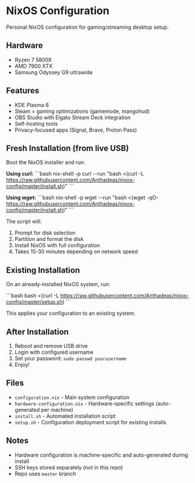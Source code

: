 # NixOS Configuration

Personal NixOS configuration for gaming/streaming desktop setup.

## Hardware
- Ryzen 7 5800X
- AMD 7900 XTX
- Samsung Odyssey G9 ultrawide

## Features
- KDE Plasma 6
- Steam + gaming optimizations (gamemode, mangohud)
- OBS Studio with Elgato Stream Deck integration
- Self-hosting tools
- Privacy-focused apps (Signal, Brave, Proton Pass)

## Fresh Installation (from live USB)

Boot the NixOS installer and run:

**Using curl:**
\`\`\`bash
nix-shell -p curl --run "bash <(curl -L https://raw.githubusercontent.com/Anthadeas/nixos-config/master/install.sh)"
\`\`\`

**Using wget:**
\`\`\`bash
nix-shell -p wget --run "bash <(wget -qO- https://raw.githubusercontent.com/Anthadeas/nixos-config/master/install.sh)"
\`\`\`

The script will:
1. Prompt for disk selection
2. Partition and format the disk
3. Install NixOS with full configuration
4. Takes 15-30 minutes depending on network speed

## Existing Installation

On an already-installed NixOS system, run:

\`\`\`bash
bash <(curl -L https://raw.githubusercontent.com/Anthadeas/nixos-config/master/setup.sh)
\`\`\`

This applies your configuration to an existing system.

## After Installation

1. Reboot and remove USB drive
2. Login with configured username
3. Set your password: `sudo passwd yourusername`
4. Enjoy!

## Files

- `configuration.nix` - Main system configuration
- `hardware-configuration.nix` - Hardware-specific settings (auto-generated per machine)
- `install.sh` - Automated installation script
- `setup.sh` - Configuration deployment script for existing installs

## Notes

- Hardware configuration is machine-specific and auto-generated during install
- SSH keys stored separately (not in this repo)
- Repo uses `master` branch
